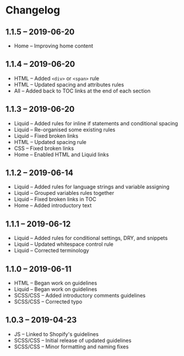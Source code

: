 # Changelog

## 1.1.5 – 2019-06-20
* Home – Improving home content

## 1.1.4 – 2019-06-20
* HTML – Added `<div>` or `<span>` rule
* HTML – Updated spacing and attributes rules
* All – Added back to TOC links at the end of each section

## 1.1.3 – 2019-06-20
* Liquid – Added rules for inline if statements and conditional spacing
* Liquid – Re-organised some existing rules
* Liquid – Fixed broken links
* HTML – Updated spacing rule
* CSS – Fixed broken links
* Home – Enabled HTML and Liquid links

## 1.1.2 – 2019-06-14
* Liquid – Added rules for language strings and variable assigning
* Liquid – Grouped variables rules together
* Liquid – Fixed broken links in TOC
* Home – Added introductory text

## 1.1.1 – 2019-06-12
* Liquid – Added rules for conditional settings, DRY, and snippets
* Liquid – Updated whitespace control rule
* Liquid – Corrected terminology

## 1.1.0 – 2019-06-11
* HTML – Began work on guidelines
* Liquid – Began work on guidelines
* SCSS/CSS – Added introductory comments guidelines
* SCSS/CSS – Corrected typo

## 1.0.3 – 2019-04-23
* JS – Linked to Shopify's guidelines
* SCSS/CSS – Initial release of updated guidelines
* SCSS/CSS – Minor formatting and naming fixes